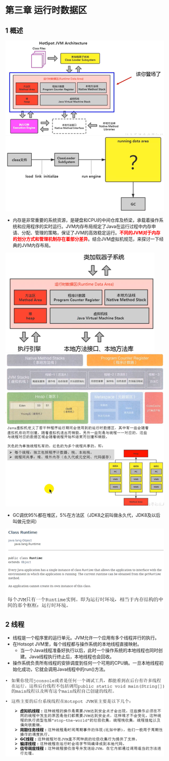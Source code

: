 # 第三章 运行时数据区

## 1 概述

<img src="images/62.png" alt="img" style="zoom:75%;" />

<img src="images/63.png" alt="img" style="zoom:65%;" />

* 内存是非常重要的系统资源，是硬盘和CPU的中间仓库及桥梁，承载着操作系统和应用程序的实时运行。JVM内存布局规定了Java在运行过程中内存申请、分配、管理的策略，保证了JVM的高效稳定运行。<font color=red>**不同的JVM对于内存的划分方式和管理机制存在着部分差异**</font>。结合JVM虚拟机规范，来探讨一下经典的JVM内存布局。

<img src="images/64.png" alt="img" style="zoom:60%;" />

<img src="images/65.png" alt="img" style="zoom:60%;" />

<img src="images/66.png" alt="img" style="zoom:60%;" />

* GC调优95%都在堆区，5%在方法区（JDK8之前叫做永久代，JDK8及以后叫做元空间）

<img src="images/67.png" alt="img" style="zoom:67%;" />

## 2 线程

* 线程是一个程序里的运行单元。JVM允许一个应用有多个线程并行的执行。
* 在Hotsopt JVM里，每个线程都与操作系统的本地线程直接映射。
  * 当一个Java线程准备好执行以后，此时一个操作系统的本地线程也同时创建。Java线程执行终止后，本地线程也会回收。
* 操作系统负责所有线程的安排调度到任何一个可用的CPU熵。一旦本地线程初始化成功，它就会调用Java线程中的run()方法。

<img src="images/68.png" alt="img" style="zoom:67%;" />